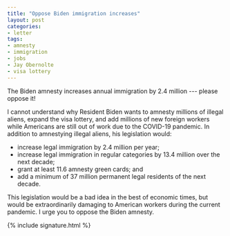 ```yaml
---
title: "Oppose Biden immigration increases"
layout: post
categories:
- letter
tags:
- amnesty
- immigration
- jobs
- Jay Obernolte
- visa lottery
---
```


The Biden amnesty increases annual immigration by 2.4 million --- please oppose it!

I cannot understand why Resident Biden wants to amnesty millions of illegal aliens, expand the visa lottery, and add millions of new foreign workers while Americans are still out of work due to the COVID-19 pandemic. In addition to amnestying illegal aliens, his legislation would:

- increase legal immigration by 2.4 million per year;
- increase legal immigration in regular categories by 13.4 million over the next decade;
- grant at least 11.6 amnesty green cards; and
- add a minimum of 37 million permanent legal residents of the next decade.

This legislation would be a bad idea in the best of economic times, but would be extraordinarily damaging to American workers during the current pandemic. I urge you to oppose the Biden amnesty.

{% include signature.html %}
